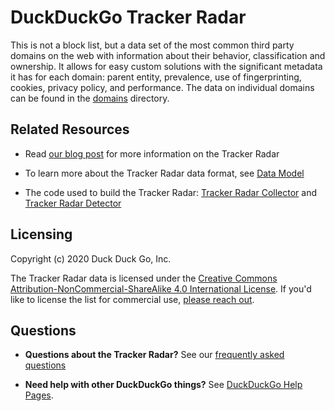 # DuckDuckGo Tracker Radar

This is not a block list, but a data set of the most common third party domains on the web with information about their behavior, classification and ownership. It allows for easy custom solutions with the significant metadata it has for each domain: parent entity, prevalence, use of fingerprinting, cookies, privacy policy, and performance. The data on individual domains can be found in the [domains](/domains) directory.

## Related Resources

- Read [our blog post](https://spreadprivacy.com/duckduckgo-tracker-radar/) for more information on the Tracker Radar

- To learn more about the Tracker Radar data format, see [Data Model](docs/DATA_MODEL.md)

- The code used to build the Tracker Radar: [Tracker Radar Collector](http://github.com/duckduckgo/tracker-radar-collector) and [Tracker Radar Detector](https://github.com/duckduckgo/tracker-radar-detector)

## Licensing

Copyright (c) 2020 Duck Duck Go, Inc.

The Tracker Radar data is licensed under the [Creative Commons Attribution-NonCommercial-ShareAlike 4.0 International License](https://creativecommons.org/licenses/by-nc-sa/4.0/). If you'd like to license the list for commercial use, [please reach out](https://help.duckduckgo.com/duckduckgo-help-pages/company/contact-us/).

## Questions

- **Questions about the Tracker Radar?** See our [frequently asked questions](docs/FAQ.md)

- **Need help with other DuckDuckGo things?** See [DuckDuckGo Help Pages](https://help.duckduckgo.com/).
